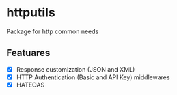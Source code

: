 # httputils

Package for http common needs

## Featuares
- [x] Response customization (JSON and XML)
- [x] HTTP Authentication (Basic and API Key) middlewares
- [x] HATEOAS

